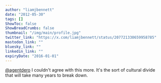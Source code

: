 ```yaml
---
author: "liamjbennett"
date: "2012-05-30"
tags: []
ShowToc: false
ShowBreadCrumbs: false
thumbnail: "/img/main/profile.jpg"
twitter_link: "https://x.com/liamjbennett/status/207721330659958785"
mastodon_link: ""
bluesky_link: ""
linkedin_link: ""
expiryDate: "2016-01-01"
---
```


[@agentdero](https://x.com/agentdero) I couldn't agree with this more. It's the sort of cultural divide that will take many years to break down.

